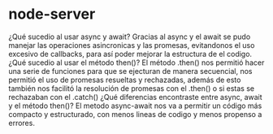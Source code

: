 # node-server
¿Qué sucedio al usar async y await?
Gracias al async y el await se pudo manejar las operaciones asincronicas y las promesas, evitandonos el uso excesivo de callbacks, para así poder mejorar la estructura de el codigo.
¿Qué sucedio al usar el método then()?
El método .then() nos permitió hacer una serie de funciones para que se ejecturan de manera secuencial, nos permitió el uso de promesas resueltas y rechazadas, además de esto también nos facilitó la resolución de promesas con el .then() o si estas se rechazaban con el .catch()
¿Qué diferencias encontraste entre async, await y el método then()?
El metodo async-await nos va a permitir un código más compacto y estructurado, con menos lineas de codigo y menos propenso a errores.
